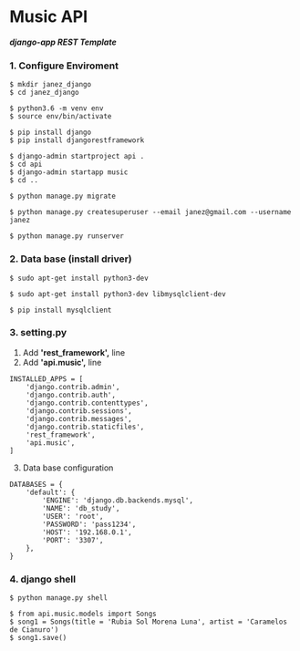 # Music API
**_django-app REST Template_**

### 1. Configure Enviroment

```
$ mkdir janez_django
$ cd janez_django
```

```
$ python3.6 -m venv env
$ source env/bin/activate
```

```
$ pip install django
$ pip install djangorestframework
```

```
$ django-admin startproject api .
$ cd api
$ django-admin startapp music
$ cd ..
```
```
$ python manage.py migrate
```

```
$ python manage.py createsuperuser --email janez@gmail.com --username janez
```

```
$ python manage.py runserver
```

### 2. Data base (install driver)

```
$ sudo apt-get install python3-dev
```

```
$ sudo apt-get install python3-dev libmysqlclient-dev
```

```
$ pip install mysqlclient
```

### 3. setting.py

1. Add **'rest_framework',** line
2. Add **'api.music',** line
```
INSTALLED_APPS = [
    'django.contrib.admin',
    'django.contrib.auth',
    'django.contrib.contenttypes',
    'django.contrib.sessions',
    'django.contrib.messages',
    'django.contrib.staticfiles',
    'rest_framework',
    'api.music',
]
```
3. Data base configuration
```
DATABASES = {
    'default': {
        'ENGINE': 'django.db.backends.mysql',
        'NAME': 'db_study',
        'USER': 'root',
        'PASSWORD': 'pass1234',
        'HOST': '192.168.0.1',
        'PORT': '3307',
    },
}
```

### 4. django shell
```
$ python manage.py shell
```

```
$ from api.music.models import Songs
$ song1 = Songs(title = 'Rubia Sol Morena Luna', artist = 'Caramelos de Cianuro')
$ song1.save()
```

